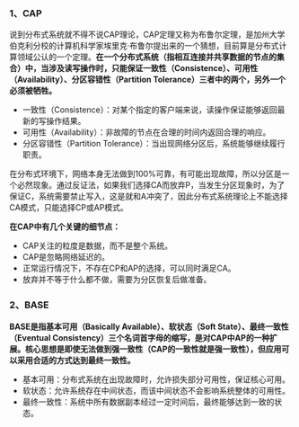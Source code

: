 ### 1、CAP

说到分布式系统就不得不说CAP理论，CAP定理又称为布鲁尔定理，是加州大学伯克利分校的计算机科学家埃里克·布鲁尔提出来的一个猜想，目前算是分布式计算领域公认的一个定理。**在一个分布式系统（指相互连接并共享数据的节点的集合）中，当涉及读写操作时，只能保证一致性（Consistence）、可用性（Availability）、分区容错性（Partition Tolerance）三者中的两个，另外一个必须被牺牲。**

- 一致性（Consistence）：对某个指定的客户端来说，读操作保证能够返回最新的写操作结果。
- 可用性（Availability）：非故障的节点在合理的时间内返回合理的响应。
- 分区容错性（Partition Tolerance）：当出现网络分区后，系统能够继续履行职责。

在分布式环境下，网络本身无法做到100%可靠，有可能出现故障，所以分区是一个必然现象。通过反证法，如果我们选择CA而放弃P，当发生分区现象时，为了保证C，系统需要禁止写入，这是就和A冲突了，因此分布式系统理论上不能选择CA模式，只能选择CP或AP模式。

**在CAP中有几个关键的细节点：**

- CAP关注的粒度是数据，而不是整个系统。
- CAP是忽略网络延迟的。
- 正常运行情况下，不存在CP和AP的选择，可以同时满足CA。
- 放弃并不等于什么都不做，需要为分区恢复后做准备。

### 2、BASE

**BASE是指基本可用（Basically Available）、软状态（Soft State）、最终一致性（Eventual Consistency）三个名词首字母的缩写，是对CAP中AP的一种扩展。核心思想是即使无法做到强一致性（CAP的一致性就是强一致性），但应用可以采用合适的方式达到最终一致性。**

- 基本可用：分布式系统在出现故障时，允许损失部分可用性，保证核心可用。
- 软状态：允许系统存在中间状态，而该中间状态不会影响系统整体的可用性。
- 最终一致性：系统中所有数据副本经过一定时间后，最终能够达到一致的状态。